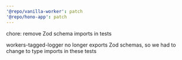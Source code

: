 ```yaml
---
'@repo/vanilla-worker': patch
'@repo/hono-app': patch
---
```


chore: remove Zod schema imports in tests

workers-tagged-logger no longer exports Zod schemas, so we had to change to type imports in these tests
